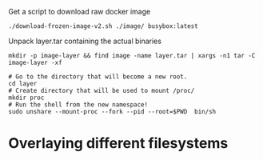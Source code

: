 Get a script to download raw docker image 


[ref_so_pull]:https://stackoverflow.com/a/47624649
[ref_script_pull]:https://raw.githubusercontent.com/moby/moby/master/contrib/download-frozen-image-v2.sh


```
./download-frozen-image-v2.sh ./image/ busybox:latest
```

Unpack layer.tar containing the actual binaries

```
mkdir -p image-layer && find image -name layer.tar | xargs -n1 tar -C image-layer -xf
```

```
# Go to the directory that will become a new root.
cd layer
# Create directory that will be used to mount /proc/
mkdir proc
# Run the shell from the new namespace!
sudo unshare --mount-proc --fork --pid --root=$PWD  bin/sh
```

# Overlaying different filesystems

